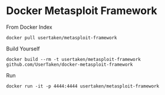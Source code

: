 Docker Metasploit Framework
=============================

From Docker Index
```
docker pull usertaken/metasploit-framework
```

Build Yourself
```
docker build --rm -t usertaken/metasploit-framework github.com/UserTaken/docker-metasploit-framework
```

Run
```
docker run -it -p 4444:4444 usertaken/metasploit-framework
```
